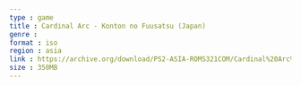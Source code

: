 ```yaml
---
type : game
title : Cardinal Arc - Konton no Fuusatsu (Japan)
genre : 
format : iso
region : asia
link : https://archive.org/download/PS2-ASIA-ROMS321COM/Cardinal%20Arc%20-%20Konton%20no%20Fuusatsu%20%28Japan%29.7z
size : 350MB
---
```

